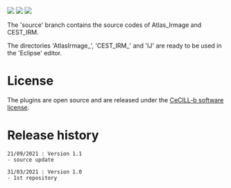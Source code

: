 [![](https://img.shields.io/badge/java-8-yellow.svg)](https://www.java.com/fr/download/)
[![](https://img.shields.io/badge/platform-Linux%2C%20OSX%2C%20Windows-orange.svg)](#)
[![](https://img.shields.io/badge/works%20with-ImageJ-1abc9c.svg)](https://imagej.nih.gov/ij/)

The 'source' branch contains the source codes of Atlas_Irmage and CEST_IRM.

The directories 'AtlasIrmage_', 'CEST_IRM_' and 'IJ' are ready to be used in the 'Eclipse' editor.

# License

The plugins are  open source and are released under the [CeCILL-b software license](https://cecill.info/licences/Licence_CeCILL_V2.1-en.html).

# Release history

	21/09/2021 : Version 1.1
	- source update

	31/03/2021 : Version 1.0
	- 1st repository
